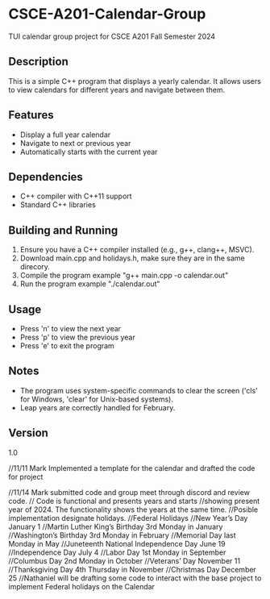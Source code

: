 # CSCE-A201-Calendar-Group
TUI calendar group project for CSCE A201 Fall Semester 2024

## Description
This is a simple C++ program that displays a yearly calendar. It allows users to view calendars for different years and navigate between them.

## Features
- Display a full year calendar
- Navigate to next or previous year
- Automatically starts with the current year

## Dependencies
- C++ compiler with C++11 support
- Standard C++ libraries

## Building and Running
1. Ensure you have a C++ compiler installed (e.g., g++, clang++, MSVC).
2. Download main.cpp and holidays.h, make sure they are in the same direcory.
3. Compile the program example "g++ main.cpp -o calendar.out"
4. Run the program example "./calendar.out"


## Usage
- Press 'n' to view the next year
- Press 'p' to view the previous year
- Press 'e' to exit the program

## Notes
- The program uses system-specific commands to clear the screen ('cls' for Windows, 'clear' for Unix-based systems).
- Leap years are correctly handled for February.

## Version
1.0



//11/11 Mark Implemented a template for the calendar and drafted the code for project

//11/14 Mark submitted code and group meet through discord and review code. 
// Code is functional and presents years and starts
//showing present year of 2024. The functionality shows the years at the same time.
//Posible implementation designate holidays.
//Federal Holidays
//New Year’s Day January 1
//Martin Luther King’s Birthday 3rd Monday in January
//Washington’s Birthday 3rd Monday in February
//Memorial Day last Monday in May
//Juneteenth National Independence Day June 19
//Independence Day July 4
//Labor Day 1st Monday in September
//Columbus Day 2nd Monday in October
//Veterans’ Day November 11
//Thanksgiving Day 4th Thursday in November
//Christmas Day December 25
//Nathaniel will be drafting some code to interact with the base project to implement Federal holidays on the Calendar
